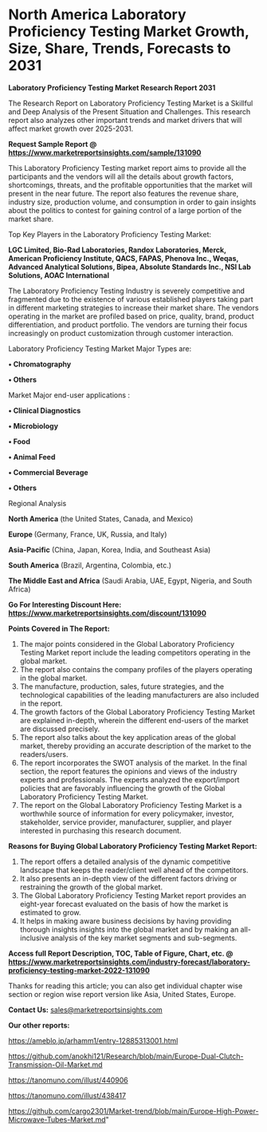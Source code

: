 # North America Laboratory Proficiency Testing Market Growth, Size, Share, Trends, Forecasts to 2031

<strong>Laboratory Proficiency Testing Market Research Report 2031</strong>

The Research Report on Laboratory Proficiency Testing Market is a Skillful and Deep Analysis of the Present Situation and Challenges. This research report also analyzes other important trends and market drivers that will affect market growth over 2025-2031.

<strong>Request Sample Report @ <a href=https://www.marketreportsinsights.com/sample/131090>https://www.marketreportsinsights.com/sample/131090</a></strong>

This Laboratory Proficiency Testing market report aims to provide all the participants and the vendors will all the details about growth factors, shortcomings, threats, and the profitable opportunities that the market will present in the near future. The report also features the revenue share, industry size, production volume, and consumption in order to gain insights about the politics to contest for gaining control of a large portion of the market share.

Top Key Players in the Laboratory Proficiency Testing Market:

<strong>LGC Limited, Bio-Rad Laboratories, Randox Laboratories, Merck, American Proficiency Institute, QACS, FAPAS, Phenova Inc., Weqas, Advanced Analytical Solutions, Bipea, Absolute Standards Inc., NSI Lab Solutions, AOAC International</strong>

The Laboratory Proficiency Testing Industry is severely competitive and fragmented due to the existence of various established players taking part in different marketing strategies to increase their market share. The vendors operating in the market are profiled based on price, quality, brand, product differentiation, and product portfolio. The vendors are turning their focus increasingly on product customization through customer interaction.

Laboratory Proficiency Testing Market Major Types are:

<strong>• Chromatography

• Others</strong>

Market Major end-user applications :

<strong>• Clinical Diagnostics

• Microbiology

• Food

• Animal Feed

• Commercial Beverage

• Others</strong>

Regional Analysis

</u><strong><b>North America</b></strong> (the United States, Canada, and Mexico)

<strong><b>Europe </b></strong>(Germany, France, UK, Russia, and Italy)

<strong><b>Asia-Pacific</b></strong> (China, Japan, Korea, India, and Southeast Asia)

<strong><b>South America</b></strong> (Brazil, Argentina, Colombia, etc.)

<strong><b>The Middle East and Africa</b></strong> (Saudi Arabia, UAE, Egypt, Nigeria, and South Africa)

<strong>Go For Interesting Discount Here: <a href=https://www.marketreportsinsights.com/discount/131090>https://www.marketreportsinsights.com/discount/131090</a></strong>

<strong>Points Covered in The Report:</strong>
<ol>
  <li>The major points considered in the Global Laboratory Proficiency Testing Market report include the leading competitors operating in the global market.</li>
  <li>The report also contains the company profiles of the players operating in the global market.</li>
  <li>The manufacture, production, sales, future strategies, and the technological capabilities of the leading manufacturers are also included in the report.</li>
  <li>The growth factors of the Global Laboratory Proficiency Testing Market are explained in-depth, wherein the different end-users of the market are discussed precisely.</li>
  <li>The report also talks about the key application areas of the global market, thereby providing an accurate description of the market to the readers/users.</li>
  <li>The report incorporates the SWOT analysis of the market. In the final section, the report features the opinions and views of the industry experts and professionals. The experts analyzed the export/import policies that are favorably influencing the growth of the Global Laboratory Proficiency Testing Market.</li>
  <li>The report on the Global Laboratory Proficiency Testing Market is a worthwhile source of information for every policymaker, investor, stakeholder, service provider, manufacturer, supplier, and player interested in purchasing this research document.</li>
</ol>
<strong>Reasons for Buying Global Laboratory Proficiency Testing Market Report:</strong>

<ol>
  <li>The report offers a detailed analysis of the dynamic competitive landscape that keeps the reader/client well ahead of the competitors.</li>
  <li>It also presents an in-depth view of the different factors driving or restraining the growth of the global market.</li>
  <li>The Global Laboratory Proficiency Testing Market report provides an eight-year forecast evaluated on the basis of how the market is estimated to grow.</li>
  <li>It helps in making aware business decisions by having providing thorough insights insights into the global market and by making an all-inclusive analysis of the key market segments and sub-segments.</li>
</ol>
<strong>Access full Report Description, TOC, Table of Figure, Chart, etc. @ <a href=https://www.marketreportsinsights.com/industry-forecast/laboratory-proficiency-testing-market-2022-131090>https://www.marketreportsinsights.com/industry-forecast/laboratory-proficiency-testing-market-2022-131090</a></strong>


Thanks for reading this article; you can also get individual chapter wise section or region wise report version like Asia, United States, Europe.

<strong>Contact Us:</strong>
sales@marketreportsinsights.com

<strong>Our other reports:</strong>

<a href=https://ameblo.jp/arhamm1/entry-12885313001.html>https://ameblo.jp/arhamm1/entry-12885313001.html</a>

<a href=https://github.com/anokhi121/Research/blob/main/Europe-Dual-Clutch-Transmission-Oil-Market.md>https://github.com/anokhi121/Research/blob/main/Europe-Dual-Clutch-Transmission-Oil-Market.md</a>

<a href=https://tanomuno.com/illust/440906>https://tanomuno.com/illust/440906</a>

<a href=https://tanomuno.com/illust/438417>https://tanomuno.com/illust/438417</a>

<a href=https://github.com/cargo2301/Market-trend/blob/main/Europe-High-Power-Microwave-Tubes-Market.md>https://github.com/cargo2301/Market-trend/blob/main/Europe-High-Power-Microwave-Tubes-Market.md</a>"
